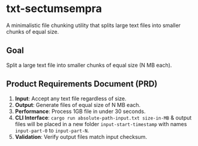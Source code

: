 # txt-sectumsempra

A minimalistic file chunking utility that splits large text files into smaller chunks of equal size.

## Goal

Split a large text file into smaller chunks of equal size (N MB each).

## Product Requirements Document (PRD)

1. **Input**: Accept any text file regardless of size.
2. **Output**: Generate files of equal size of N MB each.
3. **Performance**: Process 1GB file in under 30 seconds.
4. **CLI Interface**: `cargo run absolute-path-input.txt size-in-MB` & output files will be placed in a new folder `input-start-timestamp` with names `input-part-0` to `input-part-N`.
5. **Validation**: Verify output files match input checksum.

